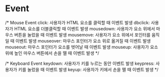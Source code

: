 
# Event

/* Mouse Event
   click: 사용자가 HTML 요소를 클릭할 때 이벤트 발생
   dbclick: 사용자가 HTML 요소를 더블클릭할 때 이벤트 발생
   mousedown: 사용자가 요소 위에서 마우스 버튼을 눌렀을 때 이벤트 발생
   mousemove: 사용자가 요소 위에서 포인터를 움직일 때 이벤트 발생
   mouseover: 마우스 포인터가 요소 위로 옮겨질 때 이벤트 발생
   mouseout: 마우스 포인터가 요소를 벗어날 때 이벤트 발생
   mouseup: 사용자가 요소 위에 높인 마우스 버튼에서 손을 뗄 때 이벤트 발생 */
   
/* Keyboard Event
   keydown: 사용자가 키를 누르는 동안 이벤트 발생
   keypress: 사용자가 키를 눌렀을 때 이벤트 발생
   keyup: 사용자가 키에서 손을 뗄 때 이벤트 발생 */
